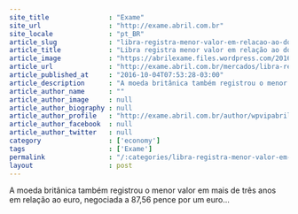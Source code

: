 ```yaml
---
site_title               : "Exame"
site_url                 : "http://exame.abril.com.br"
site_locale              : "pt_BR"
article_slug             : "libra-registra-menor-valor-em-relacao-ao-dolar-em-31-anos"
article_title            : "Libra registra menor valor em relação ao dólar em 31 anos"
article_image            : "https://abrilexame.files.wordpress.com/2016/10/size_960_16_9_libra-esterlina1.jpg?quality=70&strip=all&w=960"
article_url              : "http://exame.abril.com.br/mercados/libra-registra-menor-valor-em-relacao-ao-dolar-em-31-anos/"
article_published_at     : "2016-10-04T07:53:28-03:00"
article_description      : "A moeda britânica também registrou o menor valor em mais de três anos em relação ao euro, negociada a 87,56 pence por um euro..."
article_author_name      : ""
article_author_image     : null
article_author_biography : null
article_author_profile   : "http://exame.abril.com.br/author/wpvipabril/"
article_author_facebook  : null
article_author_twitter   : null
category                 : ['economy']
tags                     : ['Exame']
permalink                : "/:categories/libra-registra-menor-valor-em-relacao-ao-dolar-em-31-anos/"
layout                   : post
---
```


A moeda britânica também registrou o menor valor em mais de três anos em relação ao euro, negociada a 87,56 pence por um euro...
